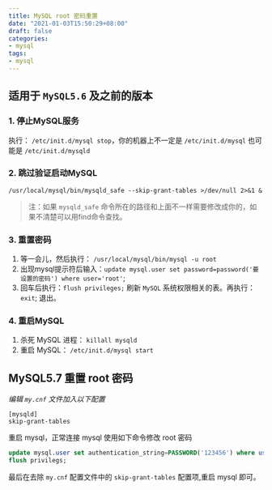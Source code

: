 ```yaml
---
title: MySQL root 密码重置
date: "2021-01-03T15:50:29+08:00"
draft: false
categories:
- mysql
tags:
- mysql
---
```


## 适用于 `MySQL5.6` 及之前的版本

### 1. 停止MySQL服务

执行： `/etc/init.d/mysql stop`，你的机器上不一定是 `/etc/init.d/mysql` 也可能是 `/etc/init.d/mysqld`

### 2. 跳过验证启动MySQL

```
/usr/local/mysql/bin/mysqld_safe --skip-grant-tables >/dev/null 2>&1 &
```

> 注：如果 `mysqld_safe` 命令所在的路径和上面不一样需要修改成你的，如果不清楚可以用find命令查找。

### 3. 重置密码

1. 等一会儿，然后执行： `/usr/local/mysql/bin/mysql -u root`
2. 出现mysql提示符后输入：`update mysql.user set password=password('要设置的密码') where user='root'`;
3. 回车后执行：`flush privileges;` 刷新 `MySQL` 系统权限相关的表。再执行：`exit`;  退出。

### 4. 重启MySQL

1. 杀死 MySQL 进程： `killall mysqld`
2. 重启 MySQL： `/etc/init.d/mysql start`

## MySQL5.7 重置 root 密码

*编辑 `my.cnf` 文件加入以下配置*

```
[mysqld]
skip-grant-tables
```

重启 mysql，正常连接 mysql 使用如下命令修改 root 密码

```sql
update mysql.user set authentication_string=PASSWORD('123456') where user='root';
flush privilegs;
```

最后在去除 `my.cnf` 配置文件中的 `skip-grant-tables` 配置项,重启 mysql 即可。